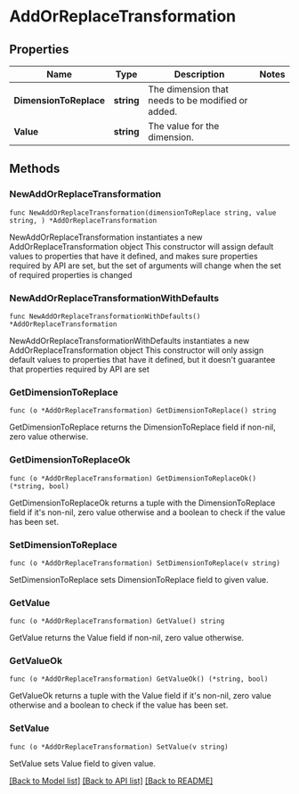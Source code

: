 # AddOrReplaceTransformation

## Properties

Name | Type | Description | Notes
------------ | ------------- | ------------- | -------------
**DimensionToReplace** | **string** | The dimension that needs to be modified or added. | 
**Value** | **string** | The value for the dimension. | 

## Methods

### NewAddOrReplaceTransformation

`func NewAddOrReplaceTransformation(dimensionToReplace string, value string, ) *AddOrReplaceTransformation`

NewAddOrReplaceTransformation instantiates a new AddOrReplaceTransformation object
This constructor will assign default values to properties that have it defined,
and makes sure properties required by API are set, but the set of arguments
will change when the set of required properties is changed

### NewAddOrReplaceTransformationWithDefaults

`func NewAddOrReplaceTransformationWithDefaults() *AddOrReplaceTransformation`

NewAddOrReplaceTransformationWithDefaults instantiates a new AddOrReplaceTransformation object
This constructor will only assign default values to properties that have it defined,
but it doesn't guarantee that properties required by API are set

### GetDimensionToReplace

`func (o *AddOrReplaceTransformation) GetDimensionToReplace() string`

GetDimensionToReplace returns the DimensionToReplace field if non-nil, zero value otherwise.

### GetDimensionToReplaceOk

`func (o *AddOrReplaceTransformation) GetDimensionToReplaceOk() (*string, bool)`

GetDimensionToReplaceOk returns a tuple with the DimensionToReplace field if it's non-nil, zero value otherwise
and a boolean to check if the value has been set.

### SetDimensionToReplace

`func (o *AddOrReplaceTransformation) SetDimensionToReplace(v string)`

SetDimensionToReplace sets DimensionToReplace field to given value.


### GetValue

`func (o *AddOrReplaceTransformation) GetValue() string`

GetValue returns the Value field if non-nil, zero value otherwise.

### GetValueOk

`func (o *AddOrReplaceTransformation) GetValueOk() (*string, bool)`

GetValueOk returns a tuple with the Value field if it's non-nil, zero value otherwise
and a boolean to check if the value has been set.

### SetValue

`func (o *AddOrReplaceTransformation) SetValue(v string)`

SetValue sets Value field to given value.



[[Back to Model list]](../README.md#documentation-for-models) [[Back to API list]](../README.md#documentation-for-api-endpoints) [[Back to README]](../README.md)


